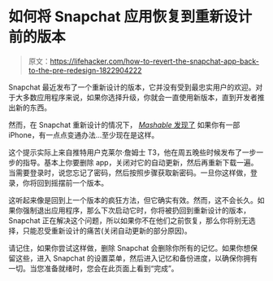 # 如何将 Snapchat 应用恢复到重新设计前的版本

> 原文：<https://lifehacker.com/how-to-revert-the-snapchat-app-back-to-the-pre-redesign-1822904222>

Snapchat 最近发布了一个重新设计的版本，它并没有受到最忠实用户的欢迎。对于大多数应用程序来说，如果你选择升级，你就会一直使用新版本，直到开发者推出新的东西。



然而，在 Snapchat 重新设计的情况下， [*Mashable* 发现了](https://mashable.com/2018/02/10/snapchat-old-version-switch-utility/#SZtQj5dK.mq3) 如果你有一部 iPhone，有一点点变通办法…至少现在是这样。

这个提示实际上来自推特用户克莱尔·詹姆士 T3，他在周五晚些时候发布了一步一步的指导。基本上你要删除 app，关闭对它的自动更新，然后再重新下载一遍。当需要登录时，说您忘记了密码，然后按照步骤获取新密码。一旦你这样做，登录，你将回到摇摆前一个版本。

这听起来像是回到上一个版本的疯狂方法，但它确实有效。然而，这不会长久。如果你强制退出应用程序，那么下次启动它时，你将被扔回到重新设计的版本，Snapchat 正在解决这个问题，所以如果你不在他们之前恢复，那么你将别无选择，只能忍受重新设计的痛苦(关闭自动更新的部分原因)。

请记住，如果你尝试这样做，删除 Snapchat 会删除你所有的记忆。如果你想保留这些，进入 Snapchat 的设置菜单，然后进入记忆和备份进度，以确保你拥有一切。当您准备就绪时，您会在此页面上看到“完成”。